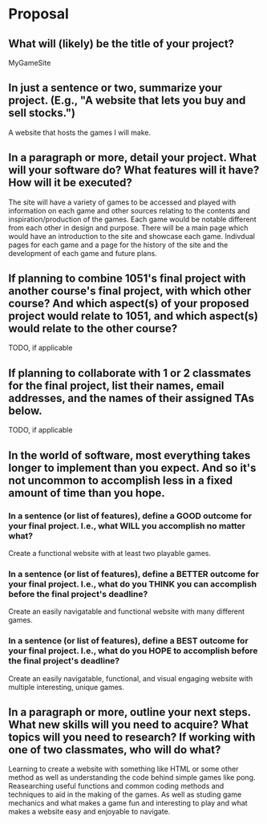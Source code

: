 # Proposal

## What will (likely) be the title of your project?

MyGameSite

## In just a sentence or two, summarize your project. (E.g., "A website that lets you buy and sell stocks.")

A website that hosts the games I will make.

## In a paragraph or more, detail your project. What will your software do? What features will it have? How will it be executed?

The site will have a variety of games to be accessed and played with information on each game and other sources relating to the contents and inspiration/production of the games. Each game would be notable different from each other in design and purpose. There will be a main page which would have an introduction to the site and showcase each game. Indivdual pages for each game and a page for the history of the site and the development of each game and future plans.

## If planning to combine 1051's final project with another course's final project, with which other course? And which aspect(s) of your proposed project would relate to 1051, and which aspect(s) would relate to the other course?

TODO, if applicable

## If planning to collaborate with 1 or 2 classmates for the final project, list their names, email addresses, and the names of their assigned TAs below.

TODO, if applicable

## In the world of software, most everything takes longer to implement than you expect. And so it's not uncommon to accomplish less in a fixed amount of time than you hope.

### In a sentence (or list of features), define a GOOD outcome for your final project. I.e., what WILL you accomplish no matter what?

Create a functional website with at least two playable games.

### In a sentence (or list of features), define a BETTER outcome for your final project. I.e., what do you THINK you can accomplish before the final project's deadline?

Create an easily navigatable and functional website with many different games.

### In a sentence (or list of features), define a BEST outcome for your final project. I.e., what do you HOPE to accomplish before the final project's deadline?

Create an easily navigatable, functional, and visual engaging website with multiple interesting, unique games.

## In a paragraph or more, outline your next steps. What new skills will you need to acquire? What topics will you need to research? If working with one of two classmates, who will do what?

Learning to create a website with something like HTML or some other method as well as understanding the code behind simple games like pong. Reasearching useful functions and common coding methods and techniques to aid in the making of the games. As well as studing game mechanics and what makes a game fun and interesting to play and what makes a website easy and enjoyable to navigate.

